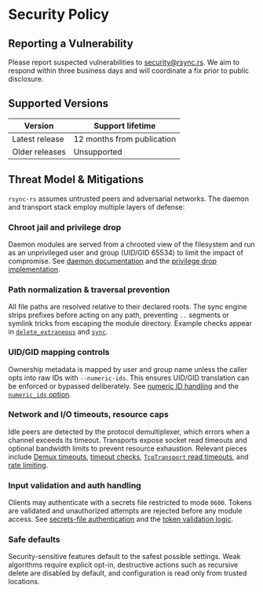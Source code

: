 # Security Policy

## Reporting a Vulnerability

Please report suspected vulnerabilities to [security@rsync.rs](mailto:security@rsync.rs). We aim to respond within three business days and will coordinate a fix prior to public disclosure.

## Supported Versions

| Version | Support lifetime |
| ------- | ---------------- |
| Latest release | 12 months from publication |
| Older releases | Unsupported |

## Threat Model & Mitigations

`rsync-rs` assumes untrusted peers and adversarial networks. The daemon and transport stack employ multiple layers of defense:

### Chroot jail and privilege drop
Daemon modules are served from a chrooted view of the filesystem and run as an unprivileged user and group (UID/GID 65534) to limit the impact of compromise. See [daemon documentation](docs/daemon.md#L34-L36) and the [privilege drop implementation](crates/cli/src/lib.rs#L1225-L1229).

### Path normalization & traversal prevention
All file paths are resolved relative to their declared roots. The sync engine strips prefixes before acting on any path, preventing `..` segments or symlink tricks from escaping the module directory. Example checks appear in [`delete_extraneous`](crates/engine/src/lib.rs#L820-L839) and [`sync`](crates/engine/src/lib.rs#L867-L879).

### UID/GID mapping controls
Ownership metadata is mapped by user and group name unless the caller opts into raw IDs with `--numeric-ids`. This ensures UID/GID translation can be enforced or bypassed deliberately. See [numeric ID handling](docs/daemon.md#L26-L31) and the [`numeric_ids` option](crates/engine/src/lib.rs#L744-L780).

### Network and I/O timeouts, resource caps
Idle peers are detected by the protocol demultiplexer, which errors when a channel exceeds its timeout. Transports expose socket read timeouts and optional bandwidth limits to prevent resource exhaustion. Relevant pieces include [Demux timeouts](crates/protocol/src/demux.rs#L12-L23), [timeout checks](crates/protocol/src/demux.rs#L78-L85), [`TcpTransport` read timeouts](crates/transport/src/tcp.rs#L25-L37), and [rate limiting](crates/transport/src/rate.rs#L6-L35).

### Input validation and auth handling
Clients may authenticate with a secrets file restricted to mode `0600`. Tokens are validated and unauthorized attempts are rejected before any module access. See [secrets-file authentication](docs/daemon.md#L15-L24) and the [token validation logic](crates/cli/src/lib.rs#L1242-L1279).

### Safe defaults
Security-sensitive features default to the safest possible settings. Weak algorithms require explicit opt-in, destructive actions such as recursive delete are disabled by default, and configuration is read only from trusted locations.

